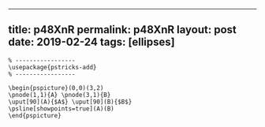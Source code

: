 ---
 title: p48XnR
 permalink: p48XnR
 layout: post
 date: 2019-02-24
 tags: [ellipses]
 ---

```latex% Dans le préambule
% -----------------
\usepackage{pstricks-add}
% -----------------

\begin{pspicture}(0,0)(3,2)
\pnode(1,1){A} \pnode(3,1){B}
\uput[90](A){$A$} \uput[90](B){$B$}
\psline[showpoints=true](A)(B)
\end{pspicture}
```